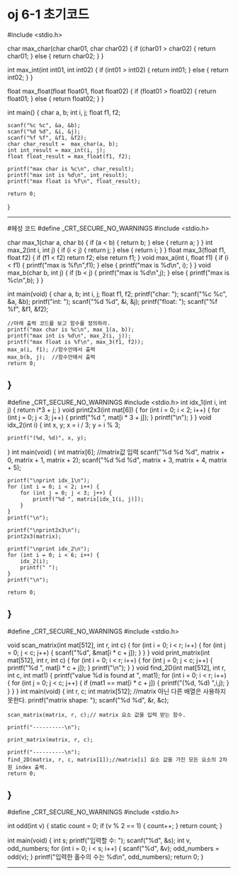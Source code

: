 # oj 6-1 초기코드
#include <stdio.h>


char max_char(char char01, char char02) {
	if (char01 > char02) {
	return char01;
	}
	else {
		return char02;
	}
}

int max_int(int int01, int int02) {
	if (int01 > int02) {
		return int01;
	}
	else {
		return int02;
	}
}

float max_float(float float01, float float02) {
	if (float01 > float02) {
		return float01;
	}
	else {
		return float02;
	}
}




int main() {
	char a, b;
	int i, j;
	float f1, f2;

	scanf("%c %c", &a, &b);
	scanf("%d %d", &i, &j);
	scanf("%f %f", &f1, &f2);
	char char_result =  max_char(a, b);
	int int_result = max_int(i, j);
	float float_result = max_float(f1, f2);

	printf("max char is %c\n", char_result);
	printf("max int is %d\n", int_result);
	printf("max float is %f\n", float_result);
	
	return 0;
}

-----------------------------------------------------------
#헤성 코드
#define _CRT_SECURE_NO_WARNINGS
#include <stdio.h>

char max_1(char a, char b)
{
	if (a < b)
	{
		return b;
	}
	else
	{
		return a;
	}
}
int max_2(int i, int j)
{
	if (i < j)
	{
		return j;
	}
	else
	{
		return i;
	}
}
float max_3(float f1, float f2)
{
	if (f1 < f2)
		return f2;
	else
		return f1;
}
void max_a(int i, float f1)
{
	if (i < f1)
	{
		printf("max is %f\n",f1);
	}
	else
	{
		printf("max is %d\n", i);
	}
}
void max_b(char b, int j)
{
	if (b < j)
	{
		printf("max is %d\n",j);
	}
	else
	{
		printf("max is %c\n",b);
	}
}


int main(void) {
	char a, b;
	int i, j;
	float f1, f2;
	printf("char: ");
	scanf("%c %c", &a, &b);
	printf("int: ");
	scanf("%d %d", &i, &j);
	printf("float: ");
	scanf("%f %f", &f1, &f2);
	

	//아래 출력 코드를 보고 함수를 정의하라.
	printf("max char is %c\n", max_1(a, b));
	printf("max int is %d\n", max_2(i, j));
	printf("max float is %f\n", max_3(f1, f2));
	max_a(i, f1); //함수안에서 출력
	max_b(b, j);  //함수안에서 출력
	return 0;
}
---------------------------------------------------------

#define _CRT_SECURE_NO_WARNINGS
#include <stdio.h>
int idx_1(int i, int j)
{
    return i*3 + j;
}
void print2x3(int mat[6])
{
    for (int i = 0; i < 2; i++)
    {
        for (int j = 0; j < 3; j++)
        {
            printf("%d ", mat[i * 3 + j]);
        }
        printf("\n");
    }
}
void idx_2(int i)
{
    int x, y;
    x = i / 3;
    y = i % 3;

    printf("(%d, %d)", x, y);
}
int main(void) {
    int matrix[6];
    //matrix값 입력
    scanf("%d %d %d", matrix + 0, matrix + 1, matrix + 2);
    scanf("%d %d %d", matrix + 3, matrix + 4, matrix + 5);

    printf("\nprint idx_1\n");
    for (int i = 0; i < 2; i++) {
        for (int j = 0; j < 3; j++) {
            printf("%d ", matrix[idx_1(i, j)]);
        }
    }
    printf("\n");

    printf("\nprint2x3\n");
    print2x3(matrix);

    printf("\nprint idx_2\n");
    for (int i = 0; i < 6; i++) {
        idx_2(i);
        printf(" ");
    }
    printf("\n");

    return 0;
}
-----------------------------------------------------------------
#define _CRT_SECURE_NO_WARNINGS
#include <stdio.h>

void scan_matrix(int mat[512], int r, int c)
{
	for (int i = 0; i < r; i++)
	{
		for (int j = 0; j < c; j++)
		{
			scanf("%d", &mat[i * c + j]);
		}
	}
}
void print_matrix(int mat[512], int r, int c)
{
	for (int i = 0; i < r; i++)
	{
		for (int j = 0; j < c; j++)
		{
			printf("%d ", mat[i * c + j]);
		}
		printf("\n");
	}
}
void find_2D(int mat[512], int r, int c, int mat1)
{
	printf("value %d is found at ", mat1);
	for (int i = 0; i < r; i++)
	{
		for (int j = 0; j < c; j++)
		{
			if (mat1 == mat[i * c + j])
			{
				printf("(%d, %d) ",i,j);
			}
		}
	}
}
int main(void) {
	int r, c;
	int matrix[512]; //matrix 아닌 다른 배열은 사용하지 못한다.
	printf("matrix shape: ");
	scanf("%d %d", &r, &c);

	scan_matrix(matrix, r, c);// matrix 요소 값을 입력 받는 함수.

	printf("----------\n");

	print_matrix(matrix, r, c);

	printf("----------\n");
	find_2D(matrix, r, c, matrix[1]);//matrix[i] 요소 값을 가진 모든 요소의 2차원 index 출력.
	return 0;
}
--------------------------------------------------------------
#define _CRT_SECURE_NO_WARNINGS
#include <stdio.h>

int odd(int v)
{
    static count = 0;
    if (v % 2 == 1)
    {
        count++;
    }
    return count;
}

int main(void) {
    int s;
    printf("입력할 수: ");
    scanf("%d", &s);
    int v, odd_numbers;
    for (int i = 0; i < s; i++) {
        scanf("%d", &v);
        odd_numbers = odd(v);
    }
    printf("입력한 홀수의 수는 %d\n", odd_numbers);
    return 0;
}

--------------------------------------------------
